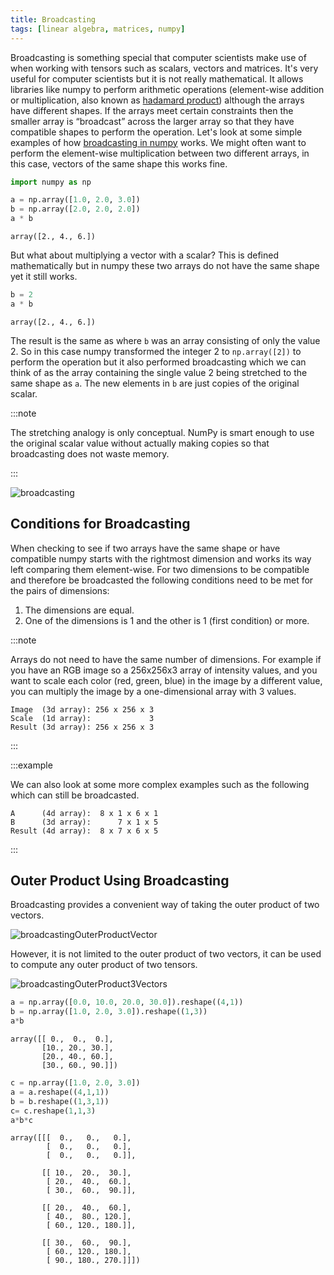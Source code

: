 ```yaml
---
title: Broadcasting
tags: [linear algebra, matrices, numpy]
---
```



<!--- WARNING: THIS FILE WAS AUTOGENERATED! DO NOT EDIT! Instead, edit the notebook w/the location & name as this file.-->

Broadcasting is something special that computer scientists make use of when working with tensors such as scalars, vectors and matrices. It's very useful for computer scientists but it is not really mathematical. It allows libraries like numpy to perform arithmetic operations (element-wise addition or multiplication, also known as [hadamard product](./hadamardProduct.md)) although the arrays have different shapes. If the arrays meet certain constraints then the smaller array is “broadcast” across the larger array so that they have compatible shapes to perform the operation. Let's look at some simple examples of how [broadcasting in numpy](https://numpy.org/doc/stable/user/basics.broadcasting.html) works. We might often want to perform the element-wise multiplication between two different arrays, in this case, vectors of the same shape this works fine. 


```python
import numpy as np

a = np.array([1.0, 2.0, 3.0])
b = np.array([2.0, 2.0, 2.0])
a * b
```

<CodeOutputBlock lang="python">




    array([2., 4., 6.])



</CodeOutputBlock>

But what about multiplying a vector with a scalar? This is defined mathematically but in numpy these two arrays do not have the same shape yet it still works.


```python
b = 2
a * b
```

<CodeOutputBlock lang="python">




    array([2., 4., 6.])



</CodeOutputBlock>

The result is the same as where `b` was an array consisting of only the value 2. So in this case numpy transformed the integer 2 to `np.array([2])` to perform the operation but it also performed broadcasting which we can think of as the array containing the single value 2 being stretched to the same shape as `a`. The new elements in `b` are just copies of the original scalar.

:::note

The stretching analogy is only conceptual. NumPy is smart enough to use the original scalar value without actually making copies so that broadcasting does not waste memory.

:::

![broadcasting](/img/maths/broadcasting.png)

## Conditions for Broadcasting

When checking to see if two arrays have the same shape or have compatible numpy starts with the rightmost dimension and works its way left comparing them element-wise. For two dimensions to be compatible and therefore be broadcasted the following conditions need to be met for the pairs of dimensions:

1. The dimensions are equal.
2. One of the dimensions is 1 and the other is 1 (first condition) or more.

:::note

Arrays do not need to have the same number of dimensions. For example if you have an RGB image so a 256x256x3 array of intensity values, and you want to scale each color (red, green, blue) in the image by a different value, you can multiply the image by a one-dimensional array with 3 values.

```
Image  (3d array): 256 x 256 x 3
Scale  (1d array):             3
Result (3d array): 256 x 256 x 3
```

:::

:::example

We can also look at some more complex examples such as the following which can still be broadcasted.

```
A      (4d array):  8 x 1 x 6 x 1
B      (3d array):      7 x 1 x 5
Result (4d array):  8 x 7 x 6 x 5
```

:::

## Outer Product Using Broadcasting

Broadcasting provides a convenient way of taking the outer product of two vectors. 

![broadcastingOuterProductVector](/img/maths/broadcastingOuterProductVector.png)

However, it is not limited to the outer product of two vectors, it can be used to compute any outer product of two tensors.

![broadcastingOuterProduct3Vectors](/img/maths/broadcastingOuterProduct3Vectors.png)


```python
a = np.array([0.0, 10.0, 20.0, 30.0]).reshape((4,1))
b = np.array([1.0, 2.0, 3.0]).reshape((1,3))
a*b
```

<CodeOutputBlock lang="python">




    array([[ 0.,  0.,  0.],
           [10., 20., 30.],
           [20., 40., 60.],
           [30., 60., 90.]])



</CodeOutputBlock>


```python
c = np.array([1.0, 2.0, 3.0])
a = a.reshape((4,1,1))
b = b.reshape((1,3,1))
c= c.reshape(1,1,3)
a*b*c
```

<CodeOutputBlock lang="python">




    array([[[  0.,   0.,   0.],
            [  0.,   0.,   0.],
            [  0.,   0.,   0.]],
    
           [[ 10.,  20.,  30.],
            [ 20.,  40.,  60.],
            [ 30.,  60.,  90.]],
    
           [[ 20.,  40.,  60.],
            [ 40.,  80., 120.],
            [ 60., 120., 180.]],
    
           [[ 30.,  60.,  90.],
            [ 60., 120., 180.],
            [ 90., 180., 270.]]])



</CodeOutputBlock>
